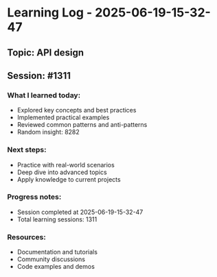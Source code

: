 # Learning Log - 2025-06-19-15-32-47

## Topic: API design
## Session: #1311

### What I learned today:
- Explored key concepts and best practices
- Implemented practical examples  
- Reviewed common patterns and anti-patterns
- Random insight: 8282

### Next steps:
- Practice with real-world scenarios
- Deep dive into advanced topics
- Apply knowledge to current projects

### Progress notes:
- Session completed at 2025-06-19-15-32-47
- Total learning sessions: 1311

### Resources:
- Documentation and tutorials
- Community discussions
- Code examples and demos
